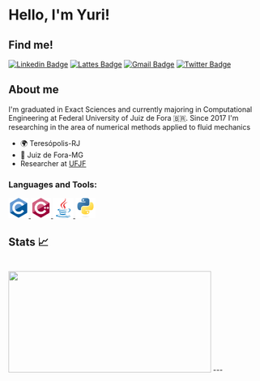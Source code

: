 # Hello, I'm Yuri!

## Find me!
[![Linkedin Badge](https://img.shields.io/badge/-LinkedIn-blue?style=flat-square&logo=Linkedin&logoColor=white&link=https://www.linkedin.com/in/yurircorrea/)](https://www.linkedin.com/in/yurircorrea/)
[![Lattes Badge](https://img.shields.io/badge/-Lattes-black?style=flat-square&logo=Lattes&logoColor=white&link=https://http://lattes.cnpq.br/8888890033493612/)](http://lattes.cnpq.br/8888890033493612/)
[![Gmail Badge](https://img.shields.io/badge/-Gmail-FF0000?style=flat-square&logo=Gmail&logoColor=white&link=mailto:correa.yuri@engenharia.ufjf.br)](mailto:correa.yuri@engenharia.ufjf.br)
[![Twitter Badge](https://img.shields.io/badge/-Instagram-C13584?style=flat-square&labelColor=C13584&logo=instagram&logoColor=white&link=https://instagram.com/rcytrewq)](https://instagram.com/rcytrewq)

## About me
I'm graduated in Exact Sciences and currently majoring in Computational Engineering at Federal University of Juiz de Fora 🇧🇷.
Since 2017 I'm researching in the area of ​​numerical methods applied to fluid mechanics

- 🌍 Teresópolis-RJ
- 📍 Juiz de Fora-MG
- Researcher at [UFJF](https://www2.ufjf.br/ufjf/)

<h3 align="left">Languages and Tools:</h3>
<p align="left"> <a href="https://www.cprogramming.com/" target="_blank"> <img src="https://raw.githubusercontent.com/devicons/devicon/master/icons/c/c-original.svg" alt="c" width="40" height="40"/> </a> <a href="https://www.w3schools.com/cpp/" target="_blank"> <img src="https://raw.githubusercontent.com/devicons/devicon/master/icons/cplusplus/cplusplus-original.svg" alt="cplusplus" width="40" height="40"/> </a> <a href="https://www.java.com" target="_blank"> <img src="https://raw.githubusercontent.com/devicons/devicon/master/icons/java/java-original.svg" alt="java" width="40" height="40"/> </a> <a href="https://www.python.org" target="_blank"> <img src="https://raw.githubusercontent.com/devicons/devicon/master/icons/python/python-original.svg" alt="python" width="40" height="40"/> </a> </p>

## Stats 📈
<img src="https://github-readme-stats.vercel.app/api/top-langs/?username=rcytrewq&layout=compact&theme=dark" width="400px" height="200px" style="margin-top: 20px"/>
---
